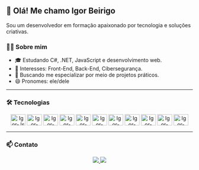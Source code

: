 ## 👋 Olá! Me chamo Igor Beirigo  
Sou um desenvolvedor em formação apaixonado por tecnologia e soluções criativas.

### 👨‍💻 Sobre mim
- 🎓 Estudando C#, .NET, JavaScript e desenvolvimento web.
- 🧠 Interesses: Front-End, Back-End, Cibersegurança.
- 🌱 Buscando me especializar por meio de projetos práticos.
- 😄 Pronomes: ele/dele  

---

### 🛠️ Tecnologias

<div align="center">
  <img alt="Igor-Js" height="30" width="40" src="https://cdn.jsdelivr.net/gh/devicons/devicon@latest/icons/javascript/javascript-original.svg" />
  <img alt="Igor-csharp" height="30" width="40" src="https://cdn.jsdelivr.net/gh/devicons/devicon@latest/icons/csharp/csharp-original.svg" />
  <img alt="Igor-dot-net" height="30" width="40" src="https://cdn.jsdelivr.net/gh/devicons/devicon@latest/icons/dot-net/dot-net-original.svg" />
  <img alt="Igor-html" height="30" width="40" src="https://cdn.jsdelivr.net/gh/devicons/devicon@latest/icons/html5/html5-original.svg" />
  <img alt="Igor-css" height="30" width="40" src="https://cdn.jsdelivr.net/gh/devicons/devicon@latest/icons/css3/css3-original.svg" />
  <img alt="Igor-react" height="30" width="40" src="https://cdn.jsdelivr.net/gh/devicons/devicon@latest/icons/react/react-original.svg" />
  <img alt="Igor-angular" height="30" width="40" src="https://cdn.jsdelivr.net/gh/devicons/devicon@latest/icons/angularjs/angularjs-original.svg" />
  <img alt="Igor-python" height="30" width="40" src="https://cdn.jsdelivr.net/gh/devicons/devicon@latest/icons/python/python-original.svg" />
  <img alt="Igor-nodejs" height="30" width="40" src="https://cdn.jsdelivr.net/gh/devicons/devicon@latest/icons/nodejs/nodejs-original.svg" />
  <img alt="Igor-mysql" height="30" width="40" src="https://cdn.jsdelivr.net/gh/devicons/devicon@latest/icons/mysql/mysql-original.svg" />
  <img alt="Igor-hibernate" height="30" width="40" src="https://cdn.jsdelivr.net/gh/devicons/devicon@latest/icons/hibernate/hibernate-original.svg" />
</div>

---

### 📫 Contato

<div align="center">
  <a href="mailto:igorfernandes.b.silva@gmail.com">
    <img src="https://img.shields.io/badge/-Gmail-%23333?style=for-the-badge&logo=gmail&logoColor=white" />
  </a>
  <a href="https://www.linkedin.com/in/igor-beirigo-a3a238245" target="_blank">
    <img src="https://img.shields.io/badge/-LinkedIn-%230077B5?style=for-the-badge&logo=linkedin&logoColor=white" />
  </a>
</div>

